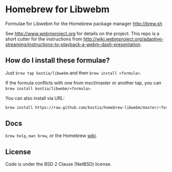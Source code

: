 Homebrew for Libwebm
==============
Formulae for Libwebm for the Homebrew package manager http://brew.sh

See http://www.webmproject.org for details on the project.
This repo is a short cutter for the instructions from http://wiki.webmproject.org/adaptive-streaming/instructions-to-playback-a-webm-dash-presentation.

How do I install these formulae?
--------------------------------
Just `brew tap kostia/libwebm` and then `brew install <formula>`.

If the formula conflicts with one from mxcl/master or another tap, you can `brew install kostia/libwebm/<formula>`.

You can also install via URL:

```bash
brew install https://raw.github.com/kostia/homebrew-libwebm/master/<formula>.rb
```

Docs
----
`brew help`, `man brew`, or the Homebrew [wiki][].

[wiki]:http://wiki.github.com/mxcl/homebrew

License
-------
Code is under the BSD 2 Clause (NetBSD) license.
